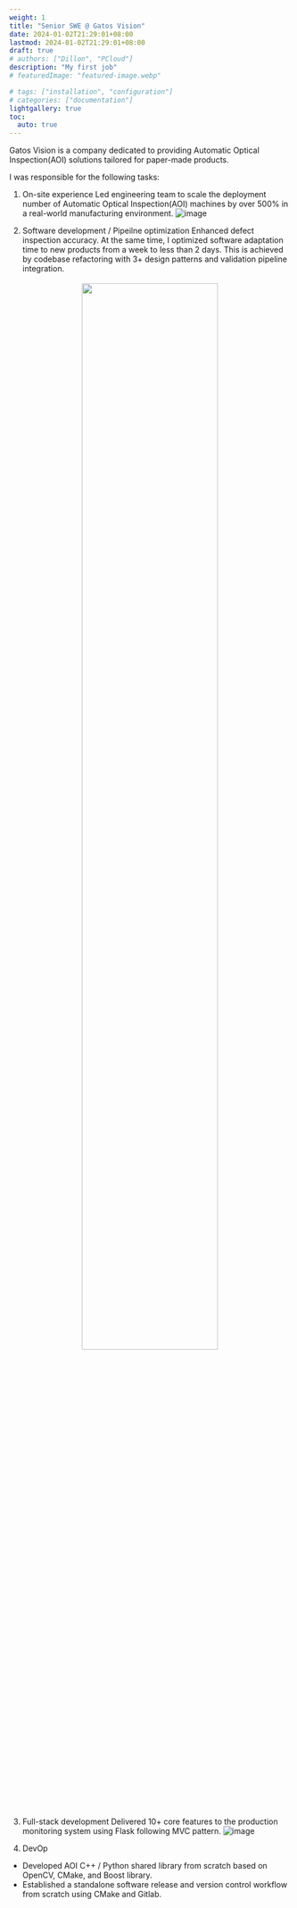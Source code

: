 ```yaml
---
weight: 1
title: "Senior SWE @ Gatos Vision"
date: 2024-01-02T21:29:01+08:00
lastmod: 2024-01-02T21:29:01+08:00
draft: true
# authors: ["Dillon", "PCloud"]
description: "My first job"
# featuredImage: "featured-image.webp"

# tags: ["installation", "configuration"]
# categories: ["documentation"]
lightgallery: true
toc:
  auto: true
---
```


<style>
    figure {
      padding: 4px;
      text-align: center;
      margin: auto;
    }

    figcaption {
      background-color: black;
      color: white;
      font-style: italic;
      padding: 1px;
      text-align: center;
    }

    .github {
        margin-top: 20px;
        margin-bottom: 20px;
        background-color: black;
        padding: 6px;
        color: white;
        text-align: center;
        transition-duration: 0.4s;
    }
    .github:hover {
        background-color: #5c666f;
    }
</style>

Gatos Vision is a company dedicated to providing Automatic Optical Inspection(AOI) solutions tailored for paper-made products. 

I was responsible for the following tasks:

1. On-site experience
Led engineering team to scale the deployment number of Automatic Optical Inspection(AOI) machines by over 500% in a real-world manufacturing environment.
![image](https://github.com/jackyyeh5111/jackyyeh5111.github.io/assets/22386566/f53f1781-3322-4df4-ad73-770af78ba98d)

2. Software development / Pipeilne optimization
Enhanced defect inspection accuracy. At the same time, I optimized software adaptation time to new products from a week to less than 2 days. This is achieved by codebase refactoring with 3+ design patterns and validation pipeline integration.
<figure>
  <img width="70%" src="https://github.com/jackyyeh5111/jackyyeh5111.github.io/assets/22386566/80f42b38-eebc-45d3-bc84-e3efcd7f5dd5">
</figure>

3. Full-stack development
Delivered 10+ core features to the production monitoring system using Flask following MVC pattern.
![image](https://github.com/jackyyeh5111/jackyyeh5111.github.io/assets/22386566/c6c08efd-4dcc-42a7-abe0-ecdee6d77bb3)

4. DevOp
- Developed AOI C++ / Python shared library from scratch based on OpenCV, CMake, and Boost library.
- Established a standalone software release and version control workflow from scratch using CMake and Gitlab.
